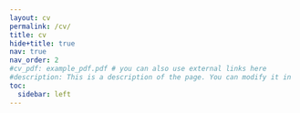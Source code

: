 ```yaml
---
layout: cv
permalink: /cv/
title: cv
hide+title: true
nav: true
nav_order: 2
#cv_pdf: example_pdf.pdf # you can also use external links here
#description: This is a description of the page. You can modify it in '_pages/cv.md'. You can also change or remove the top pdf download button.
toc:
  sidebar: left
---
```

